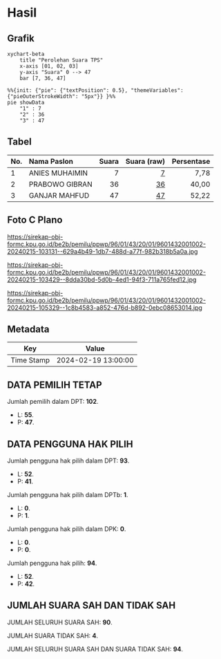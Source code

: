 # Hasil

## Grafik

```mermaid
xychart-beta
    title "Perolehan Suara TPS"
    x-axis [01, 02, 03]
    y-axis "Suara" 0 --> 47
    bar [7, 36, 47]
```

```mermaid
%%{init: {"pie": {"textPosition": 0.5}, "themeVariables": {"pieOuterStrokeWidth": "5px"}} }%%
pie showData
    "1" : 7
    "2" : 36
    "3" : 47
```

## Tabel

| No. | Nama Paslon    | Suara | Suara (raw) | Persentase |
|:--- |:-------------- | -----:| -----------:| ----------:|
| 1   | ANIES MUHAIMIN | 7     | [7][p-1]    | 7,78       |
| 2   | PRABOWO GIBRAN | 36    | [36][p-2]   | 40,00      |
| 3   | GANJAR MAHFUD  | 47    | [47][p-3]   | 52,22      |


[p-1]: https://github.com/gigit-pemilu/pemilu-2024-96-papua-barat-daya/blob/main/pilpres/hitung-suara/sub/96-papua-barat-daya/sub/01-sorong/sub/43-sorong/sub/2001-maibo-kec-sorong/sub/002-tps/sub/paslon-1.txt
[p-2]: https://github.com/gigit-pemilu/pemilu-2024-96-papua-barat-daya/blob/main/pilpres/hitung-suara/sub/96-papua-barat-daya/sub/01-sorong/sub/43-sorong/sub/2001-maibo-kec-sorong/sub/002-tps/sub/paslon-2.txt
[p-3]: https://github.com/gigit-pemilu/pemilu-2024-96-papua-barat-daya/blob/main/pilpres/hitung-suara/sub/96-papua-barat-daya/sub/01-sorong/sub/43-sorong/sub/2001-maibo-kec-sorong/sub/002-tps/sub/paslon-3.txt

## Foto C Plano

https://sirekap-obj-formc.kpu.go.id/be2b/pemilu/ppwp/96/01/43/20/01/9601432001002-20240215-103131--629a4b49-1db7-488d-a77f-982b318b5a0a.jpg

https://sirekap-obj-formc.kpu.go.id/be2b/pemilu/ppwp/96/01/43/20/01/9601432001002-20240215-103429--8dda30bd-5d0b-4ed1-94f3-711a765fed12.jpg

https://sirekap-obj-formc.kpu.go.id/be2b/pemilu/ppwp/96/01/43/20/01/9601432001002-20240215-105329--1c8b4583-a852-476d-b892-0ebc08653014.jpg


## Metadata

| Key        | Value               |
| ---------- | ------------------- |
| Time Stamp | 2024-02-19 13:00:00 |


## DATA PEMILIH TETAP

Jumlah pemilih dalam DPT: **102**.
 * L: **55**.
 * P: **47**.

## DATA PENGGUNA HAK PILIH

Jumlah pengguna hak pilih dalam DPT: **93**.
 * L: **52**.
 * P: **41**.

Jumlah pengguna hak pilih dalam DPTb: **1**.
 * L: **0**.
 * P: **1**.

Jumlah pengguna hak pilih dalam DPK: **0**.
 * L: **0**.
 * P: **0**.

Jumlah pengguna hak pilih: **94**.
 * L: **52**.
 * P: **42**.

## JUMLAH SUARA SAH DAN TIDAK SAH

JUMLAH SELURUH SUARA SAH: **90**.

JUMLAH SUARA TIDAK SAH: **4**.

JUMLAH SELURUH SUARA SAH DAN SUARA TIDAK SAH: **94**.


